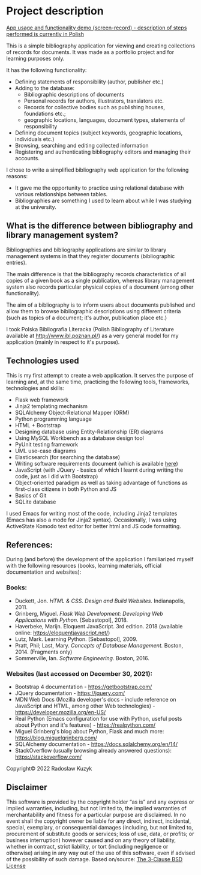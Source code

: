# Project description

[App usage and functionality demo (screen-record) - description of steps performed is currently in Polish](https://youtu.be/QaYa7rLCeNw)

This is a simple bibliography application for viewing and creating collections of records for documents. It was made as a portfolio project and for learning purposes only.

It has the following functionality:

* Defining statements of responsibility (author, publisher etc.)
* Adding to the database:
    * Bibliographic descriptions of documents
    * Personal records for authors, illustrators, translators etc.
    * Records for collective bodies such as publishing houses, foundations etc.;
    * geographic locations, languages, document types, statements of responsibility
* Defining document topics (subject keywords, geographic locations, individuals etc.)
* Browsing, searching and editing collected information
* Registering and authenticating bibliography editors and managing their accounts.

I chose to write a simplified bibliography web application for the following reasons:

* It gave me the opportunity to practice using relational database with various relationships between tables.
* Bibliographies are something I used to learn about while I was studying at the university.

## What is the difference between bibliography and library management system?

Bibliographies and bibliography applications are similar to library management systems in that they register documents (bibliographic entries).

The main difference is that the bibliography records characteristics of all copies of a given book as a single publication, whereas library management system also records particular physical copies of a document (among other functionality).

The aim of a bibliography is to inform users about documents published and allow them to browse bibliographic descriptions using different criteria (such as topics of a document; it's author, publication place etc.)

I took Polska Bibliografia Literacka (Polish Bibliography of Literature available at http://www.ibl.poznan.pl/) as a very general model for my application (mainly in respect to it's purpose).

## Technologies used

This is my first attempt to create a web application. It serves the purpose of learning and, at the same time, practicing the following tools, frameworks, technologies and skills:

* Flask web framework
* Jinja2 templating mechanism
* SQLAlchemy Object-Relational Mapper (ORM)
* Python programming language
* HTML + Bootstrap
* Designing database using Entity-Relationship (ER) diagrams
* Using MySQL Workbench as a database design tool
* PyUnit testing framework
* UML use-case diagrams
* Elasticsearch (for searching the database)
* Writing software requirements document (which is available [here](https://docs.google.com/document/d/1l2sDb6wOPnfhyzBBr6hmPlrVnx5hCmTDyNj_LDbgHxs/edit?usp=sharing))
* JavaScript (with JQuery - basics of which I learnt during writing the code, just as I did with Bootstrap)
* Object-oriented paradigm as well as taking advantage of functions as first-class citizens in both Python and JS
* Basics of Git
* SQLite database

I used Emacs for writing most of the code, including Jinja2 templates (Emacs has also a mode for Jinja2 syntax). Occasionally, I was using ActiveState Komodo text editor for better html and JS code formatting.

## References:
During (and before) the development of the application I familiarized myself with the following resources (books, learning materials, official documentation and websites):

### Books:
* Duckett, Jon. *HTML & CSS. Design and Build Websites.* Indianapolis, 2011.
* Grinberg, Miguel. *Flask Web Development: Developing Web Applications with Python.* \[Sebastopol\], 2018.
* Haverbeke, Marijn. Eloquent JavaScript. 3rd edition. 2018 (available online: https://eloquentjavascript.net/)
* Lutz, Mark. Learning Python. [Sebastopol], 2009.
* Pratt, Phil; Last, Mary. *Concepts of Database Management.* Boston, 2014. (Fragments only)
* Sommerville, Ian. *Software Engineering.* Boston, 2016.

### Websites (last accessed on December 30, 2021):
* Bootstrap 4 documentation - https://getbootstrap.com/
* JQuery documentation - https://jquery.com/
* MDN Web Docs (Mozilla developer's docs - include reference on JavaScript and HTML, among other Web technologies) - https://developer.mozilla.org/en-US/
* Real Python (Emacs configuration for use with Python, useful posts about Python and it's features) - https://realpython.com/
* Miguel Grinberg's blog about Python, Flask and much more: https://blog.miguelgrinberg.com/
* SQLAlchemy documentation - https://docs.sqlalchemy.org/en/14/
* StackOverflow (usually browsing already answered questions): https://stackoverflow.com/

Copyright© 2022 Radosław Kuzyk
## Disclaimer

This software is provided by the copyright holder “as is” and any express or implied warranties, including, but not limited to, the implied warranties of merchantability and fitness for a particular purpose are disclaimed. In no event shall the copyright owner be liable for any direct, indirect, incidental, special, exemplary, or consequential damages (including, but not limited to, procurement of substitute goods or services; loss of use, data, or profits; or business interruption) however caused and on any theory of liability, whether in contract, strict liability, or tort (including negligence or otherwise) arising in any way out of the use of this software, even if advised of the possibility of such damage.
Based on/source: [The 3-Clause BSD License](https://opensource.org/licenses/BSD-3-Clause)
